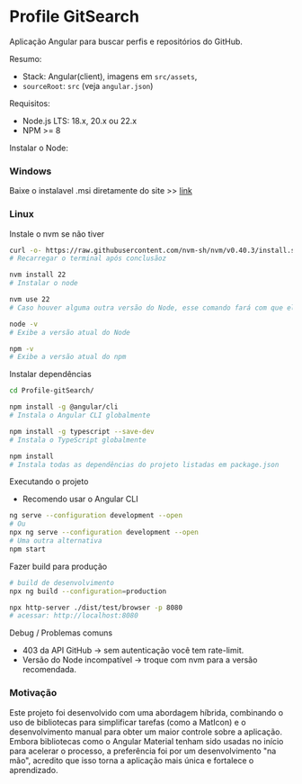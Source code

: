 # Profile GitSearch
Aplicação Angular para buscar perfis e repositórios do GitHub.

Resumo:
- Stack: Angular(client), imagens em `src/assets`,
- `sourceRoot`: `src` (veja `angular.json`)

Requisitos:
- Node.js LTS: 18.x, 20.x ou 22.x
- NPM >= 8

Instalar o Node:
### Windows
Baixe o instalavel .msi diretamente do site >> [link](https://nodejs.org/en/download) 

### Linux
Instale o nvm se não tiver
```bash
curl -o- https://raw.githubusercontent.com/nvm-sh/nvm/v0.40.3/install.sh | bash
# Recarregar o terminal após conclusãoz

nvm install 22
# Instalar o node

nvm use 22
# Caso houver alguma outra versão do Node, esse comando fará com que ele use a versão 22

node -v
# Exibe a versão atual do Node

npm -v
# Exibe a versão atual do npm
```

Instalar dependências
```bash
cd Profile-gitSearch/

npm install -g @angular/cli
# Instala o Angular CLI globalmente

npm install -g typescript --save-dev
# Instala o TypeScript globalmente

npm install
# Instala todas as dependências do projeto listadas em package.json
```

Executando o projeto
- Recomendo usar o Angular CLI
```bash
ng serve --configuration development --open
# Ou
npx ng serve --configuration development --open
# Uma outra alternativa
npm start
```

Fazer build para produção
```bash
# build de desenvolvimento
npx ng build --configuration=production

npx http-server ./dist/test/browser -p 8080
# acessar: http://localhost:8080
```

Debug / Problemas comuns
- 403 da API GitHub → sem autenticação você tem rate-limit.
- Versão do Node incompatível → troque com nvm para a versão recomendada.

### Motivação

Este projeto foi desenvolvido com uma abordagem híbrida, combinando o uso de bibliotecas para simplificar tarefas (como a MatIcon) e o desenvolvimento manual para obter um maior controle sobre a aplicação. Embora bibliotecas como o Angular Material tenham sido usadas no início para acelerar o processo, a preferência foi por um desenvolvimento "na mão", acredito que isso torna a aplicação mais única e fortalece o aprendizado.

